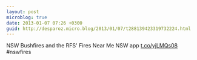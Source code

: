 ```yaml
---
layout: post
microblog: true
date: 2013-01-07 07:26 +0300
guid: http://desparoz.micro.blog/2013/01/07/t288139423319732224.html
---
```

NSW Bushfires and the RFS' Fires Near Me NSW app [t.co/yjLMQs08](http://t.co/yjLMQs08) #nswfires
